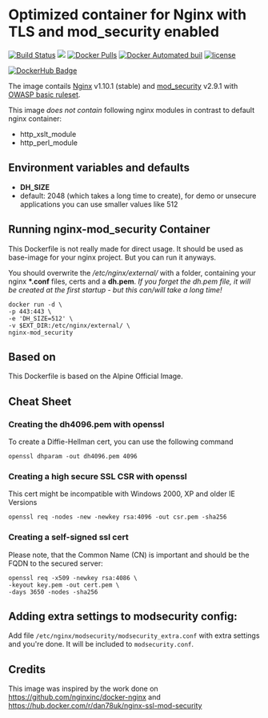 # Optimized container for Nginx with TLS and mod_security enabled

[![Build Status](https://travis-ci.org/kpavlov/nginx-secure-proxy.svg?branch=master)](https://travis-ci.org/kpavlov/nginx-secure-proxy)
[![](https://images.microbadger.com/badges/image/kpavlov/nginx-secure-proxy.svg)](https://microbadger.com/images/kpavlov/nginx-secure-proxy "Image badge on microbadger.com")
[![Docker Pulls](https://img.shields.io/docker/pulls/kpavlov/nginx-secure-proxy.svg?maxAge=2592000)](ttps://hub.docker.com/r/kpavlov/nginx-secure-proxy)
[![Docker Automated buil](https://img.shields.io/docker/automated/kpavlov/nginx-secure-proxy.svg?maxAge=2592000)](ttps://hub.docker.com/r/kpavlov/nginx-secure-proxy)
[![license](https://img.shields.io/github/license/kpavlov/nginx-secure-proxy.svg?maxAge=2592000)](https://raw.githubusercontent.com/kpavlov/nginx-secure-proxy/master/LICENSE)

[![DockerHub Badge](http://dockeri.co/image/kpavlov/nginx-secure-proxy)](https://hub.docker.com/r/kpavlov/nginx-secure-proxy)

The image contails [Nginx](https://nginx.org) v1.10.1 (stable) and [mod_security](https://github.com/SpiderLabs/ModSecurity) v2.9.1 with [OWASP basic ruleset](https://github.com/SpiderLabs/owasp-modsecurity-crs).

This image *does not contain* following nginx modules in contrast to default nginx container:
- http_xslt_module
- http_perl_module

## Environment variables and defaults

* __DH\_SIZE__
 * default: 2048 (which takes a long time to create), for demo or unsecure applications you can use smaller values like 512

## Running nginx-mod_security Container

This Dockerfile is not really made for direct usage. It should be used as base-image for your nginx project. But you can run it anyways.

You should overwrite the _/etc/nginx/external/_ with a folder, containing your nginx __\*.conf__ files, certs and a __dh.pem__.
_If you forget the dh.pem file, it will be created at the first startup - but this can/will take a long time!_

    docker run -d \
    -p 443:443 \
    -e 'DH_SIZE=512' \
    -v $EXT_DIR:/etc/nginx/external/ \
    nginx-mod_security

## Based on

This Dockerfile is based on the Alpine Official Image.

## Cheat Sheet

### Creating the dh4096.pem with openssl

To create a Diffie-Hellman cert, you can use the following command

    openssl dhparam -out dh4096.pem 4096

### Creating a high secure SSL CSR with openssl

This cert might be incompatible with Windows 2000, XP and older IE Versions

    openssl req -nodes -new -newkey rsa:4096 -out csr.pem -sha256

### Creating a self-signed ssl cert

Please note, that the Common Name (CN) is important and should be the FQDN to the secured server:

    openssl req -x509 -newkey rsa:4086 \
    -keyout key.pem -out cert.pem \
    -days 3650 -nodes -sha256

## Adding extra settings to modsecurity config:

Add file `/etc/nginx/modsecurity/modsecurity_extra.conf` with extra settings and you're done. It will be included to `modsecurity.conf`.

## Credits

This image was inspired by the work done on https://github.com/nginxinc/docker-nginx and https://hub.docker.com/r/dan78uk/nginx-ssl-mod-security
